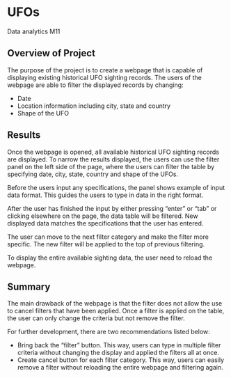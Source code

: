 # UFOs
Data analytics M11

## Overview of Project
The purpose of the project is to create a webpage that is capable of displaying existing historical UFO sighting records. The users of the webpage are able to filter the displayed records by changing:

-	Date
-	Location information including city, state and country
-	Shape of the UFO

## Results
Once the webpage is opened, all available historical UFO sighting records are displayed. To narrow the results displayed, the users can use the filter panel on the left side of the page, where the users can filter the table by specifying date, city, state, country and shape of the UFOs.

Before the users input any specifications, the panel shows example of input data format. This guides the users to type in data in the right format.

After the user has finished the input by either pressing “enter” or “tab” or clicking elsewhere on the page, the data table will be filtered. New displayed data matches the specifications that the user has entered.

The user can move to the next filter category and make the filter more specific. The new filter will be applied to the top of previous filtering.

To display the entire available sighting data, the user need to reload the webpage.

## Summary
The main drawback of the webpage is that the filter does not allow the use to cancel filters that have been applied. Once a filter is applied on the table, the user can only change the criteria but not remove the filter.

For further development, there are two recommendations listed below:

-	Bring back the “filter” button. This way, users can type in multiple filter criteria without changing the display and applied the filters all at once.
-	Create cancel button for each filter category. This way, users can easily remove a filter without reloading the entire webpage and filtering again.
